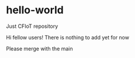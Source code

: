 # hello-world
Just CFIoT repository

Hi fellow users!
There is nothing to add yet for now

Please merge with the main
